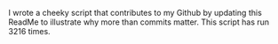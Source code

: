 I wrote a cheeky script that contributes to my Github by updating this ReadMe to illustrate why more than commits matter. This script has run 3216 times.